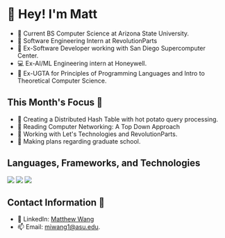 # 👋 Hey! I'm Matt

- 📓 Current BS Computer Science at Arizona State University.
- 🚗 Software Engineering Intern at RevolutionParts
- 💼 Ex-Software Developer working with San Diego Supercomputer Center.
- 💻 Ex-AI/ML Engineering intern at Honeywell.
- 📝 Ex-UGTA for Principles of Programming Languages and Intro to Theoretical Computer Science.
  
## This Month's Focus 📌

- 🔭 Creating a Distributed Hash Table with hot potato query processing.
- 📘 Reading Computer Networking: A Top Down Approach
- 🤔 Working with Let's Technologies and RevolutionParts.
- 🏫 Making plans regarding graduate school.

## Languages, Frameworks, and Technologies

<img src="https://skillicons.dev/icons?i=python,go,cpp,js,ts,java,php,c,bash"/>

<img src="https://skillicons.dev/icons?i=react,nodejs,django,flask,pytorch,tensorflow,postgres,mysql,mongodb"/>

<img src="https://skillicons.dev/icons?i=azure,gcp,aws,linux,docker,terraform,github,powershell,vscode"/>

## Contact Information 📲

- 🔗 LinkedIn: [Matthew Wang](https://www.linkedin.com/in/matthew-wang-cs/)
- 📫 Email: [miwang1@asu.edu](mailto:miwang1@asu.edu).
